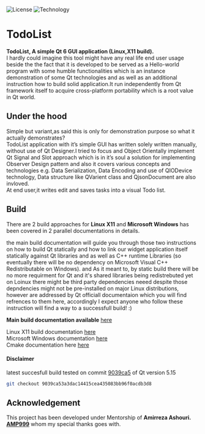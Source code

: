 
![License](https://img.shields.io/badge/license-GPL-green)
![Technology](https://img.shields.io/badge/-Qt%20C%2B%2B%20GUI-bright)

# TodoList

__TodoList, A simple Qt 6 GUI application (Linux,X11 build).__  
I hardly could imagine this tool might have any real life end user usage beside the
the fact that it is developed to be served as a Hello-world program with some humble
functionalities which is an instance demonstration of some Qt technologies and as well
as an additional instruction how to build solid application.It run independently from Qt
framework itself to acquire cross-platform portability which is a root value in Qt world.
## Under the hood
Simple but variant,as said this is only for demonstration purpose so what it
actually demonstrates?  
TodoList application with it’s simple GUI has written solely written manually, without use of Qt
Designer.I tried to focus and Object Orientally implement Qt Signal and Slot approach
which is in it’s soul a solution for implementing Observer Design pattern and also it covers
various concepts and technologies e.g. Data Serialization, Data Encoding and use of
QIODevice technology, Data structure like QVarient class and QjsonDocument are also invloved.  
At end user,it writes edit and saves tasks into a visual Todo list.  
## Build  
There are 2 build approaches for __Linux X11__ and __Microsoft Windows__ has been covered in 2 parallel documentations in details.  

the main build documentation will guide you through those two instructions on how to build Qt statically and how to link our widget application itself statically against Qt libraries and as well as C++ runtime Libraries (so eventually there will be no dependency on Microsoft Visual C++ Redistributable on Windows).
and As it meant to, by static build there will be no more requirment for Qt and it's shared libraries being redistrebuted yet on Loinux there might be third party dependencies neeed despite those depndencies might not be pre-installed on major Linux distributions, however are addressed by Qt officiall 
documentaion which you will find refrences to them here, accordingly I expect anyone who follow these instruction will find a way to a successfull build! :)  


__Main build documentation available__ [here](https://github.com/babakhajizadeh/todoList/blob/documentation/docs/BUILd_DOC.md)  

Linux X11 build documentation [here](https://github.com/babakhajizadeh/todoList/blob/documentation/docs/LINUX_DOC.md)    
Microsoft Windows documentation [here](https://github.com/babakhajizadeh/todoList/blob/documentation/docs/WIN_DOC.md)  
Cmake documentation here [here](https://github.com/babakhajizadeh/todoList/blob/documentation/docs/CMAKE_DOC.md)  

#### Disclaimer
latest succesfull build tested on commit [9039ca5](https://github.com/qt/qt5/commit/9039ca53a3dac14415cea435083bb96f0acdb3d8) of Qt version 5.15 
```sh
git checkout 9039ca53a3dac14415cea435083bb96f0acdb3d8
```

## Acknowledgement
This project has been developed under Mentorship of __Amirreza Ashouri. [AMP999](https://github.com/AMP999)__ whom my special thanks goes with.



